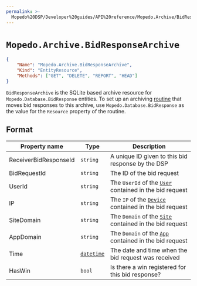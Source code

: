 ```yaml
---
permalink: >-
  Mopedo%20DSP/Developer%20guides/API%20reference/Mopedo.Archive/BidResponseArchive/
---
```


# `Mopedo.Archive.BidResponseArchive`

```json
{
    "Name": "Mopedo.Archive.BidResponseArchive",
    "Kind": "EntityResource",
    "Methods": ["GET", "DELETE", "REPORT", "HEAD"]
}
```

`BidResponseArchive` is the SQLite based archive resource for `Mopedo.Database.BidResponse` entities. To set up an archiving [routine](../Routines) that moves bid responses to this archive, use `Mopedo.Database.BidResponse` as the value for the `Resource` property of the routine.

## Format

Property name         | Type                         | Description
--------------------- | ---------------------------- | -------------------------------------------------------------------------------------
ReceiverBidResponseId | `string`                     | A unique ID given to this bid response by the DSP
BidRequestId          | `string`                     | The ID of the bid request
UserId                | `string`                     | The `UserId` of the [`User`](../../Mopedo.Database/User) contained in the bid request
IP                    | `string`                     | The `IP` of the [`Device`](../../Mopedo.Database/Device) contained in the bid request
SiteDomain            | `string`                     | The `Domain` of the [`Site`](../../Mopedo.Database/Site) contained in the bid request
AppDomain             | `string`                     | The `Domain` of the [`App`](../../Mopedo.Database/App) contained in the bid request
Time                  | [`datetime`](../../Datetime) | The date and time when the bid request was received
HasWin                | `bool`                       | Is there a win registered for this bid response?
